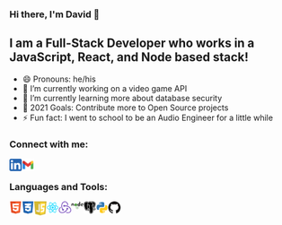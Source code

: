### Hi there, I'm David 👋

## I am a Full-Stack Developer who works in a JavaScript, React, and Node based stack!

- 😄 Pronouns: he/his
- 🔭 I’m currently working on a video game API
- 🌱 I’m currently learning more about database security
- 🥅 2021 Goals: Contribute more to Open Source projects
- ⚡ Fun fact: I went to school to be an Audio Engineer for a little while

### Connect with me:

[<img align="left" alt="djviodes | LinkedIn" width="22px" src="./assets/linkedin-icon.svg" />][linkedin]
<a href="mailto:djviodes26@gmail.com"><img align="left" alt="djviodes | Email" width="22px" src="./assets/gmail-icon.svg" /></a>

<br />

### Languages and Tools:

<img align="left" alt="HTML" width="22px" src="./assets/html-icon.svg" />
<img align="left" alt="CSS" width="22px" src="./assets/css-icon.svg" />
<img align="left" alt="JavaScript" width="22px" src="./assets/js-icon.svg" />
<img align="left" alt="React" width="22px" src="./assets/react-icon.svg" />
<img align="left" alt="Redux" width="22px" src="./assets/redux-icon.svg" />
<img align="left" alt="Node" width="22px" src="./assets/node-icon.svg" />
<img align="left" alt="Postgres" width="22px" src="./assets/postgres-icon.svg" />
<img align="left" alt="Python" width="22px" src="./assets/python-icon.svg" />
<img align="left" alt="GitHub" width="22px" src="./assets/github-icon.svg" />

[linkedin]: https://www.linkedin.com/in/david-viodes/

